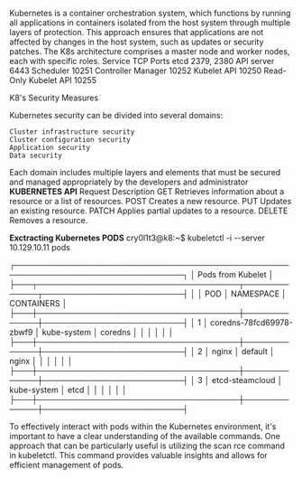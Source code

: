 Kubernetes is a container orchestration system, which functions by running all applications in containers isolated from the host system through multiple layers of protection. 
This approach ensures that applications are not affected by changes in the host system, such as updates or security patches. 
The K8s architecture comprises a master node and worker nodes, each with specific roles.
Service 	TCP Ports
etcd 	2379, 2380
API server 	6443
Scheduler 	10251
Controller Manager 	10252
Kubelet API 	10250
Read-Only Kubelet API 	10255

K8's Security Measures

Kubernetes security can be divided into several domains:

    Cluster infrastructure security
    Cluster configuration security
    Application security
    Data security

Each domain includes multiple layers and elements that must be secured and managed appropriately by the developers and administrator
**KUBERNETES API**
Request 	Description
GET 	Retrieves information about a resource or a list of resources.
POST 	Creates a new resource.
PUT 	Updates an existing resource.
PATCH 	Applies partial updates to a resource.
DELETE 	Removes a resource.

**Exctracting Kubernetes PODS**
cry0l1t3@k8:~$ kubeletctl -i --server 10.129.10.11 pods

┌────────────────────────────────────────────────────────────────────────────────┐
│                                Pods from Kubelet                               │
├───┬────────────────────────────────────┬─────────────┬─────────────────────────┤
│   │ POD                                │ NAMESPACE   │ CONTAINERS              │
├───┼────────────────────────────────────┼─────────────┼─────────────────────────┤
│ 1 │ coredns-78fcd69978-zbwf9           │ kube-system │ coredns                 │
│   │                                    │             │                         │
├───┼────────────────────────────────────┼─────────────┼─────────────────────────┤
│ 2 │ nginx                              │ default     │ nginx                   │
│   │                                    │             │                         │
├───┼────────────────────────────────────┼─────────────┼─────────────────────────┤
│ 3 │ etcd-steamcloud                    │ kube-system │ etcd                    │
│   │                                    │             │                         │
├───┼────────────────────────────────────┼─────────────┼─────────────────────────┤

To effectively interact with pods within the Kubernetes environment, it's important to have a clear understanding of the available commands. 
One approach that can be particularly useful is utilizing the scan rce command in kubeletctl. 
This command provides valuable insights and allows for efficient management of pods.

